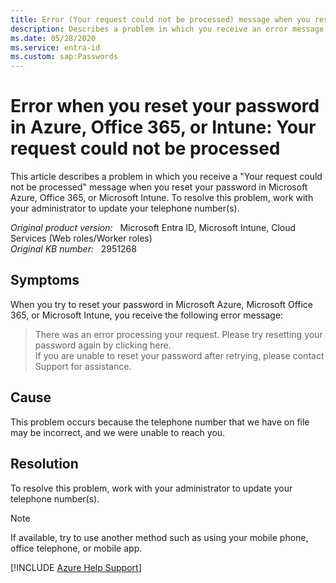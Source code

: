 ```yaml
---
title: Error (Your request could not be processed) message when you reset your password in Azure, Office 365, or Intune
description: Describes a problem in which you receive an error message when you reset your password in Microsoft Azure, Office 365, or Microsoft Intune. To resolve this problem, work with your administrator to update your telephone number(s).
ms.date: 05/28/2020
ms.service: entra-id
ms.custom: sap:Passwords
---
```

# Error when you reset your password in Azure, Office 365, or Intune: Your request could not be processed

This article describes a problem in which you receive a "Your request could not be processed" message when you reset your password in Microsoft Azure, Office 365, or Microsoft Intune. To resolve this problem, work with your administrator to update your telephone number(s).

_Original product version:_ &nbsp; Microsoft Entra ID, Microsoft Intune, Cloud Services (Web roles/Worker roles)  
_Original KB number:_ &nbsp; 2951268

## Symptoms

When you try to reset your password in Microsoft Azure, Microsoft Office 365, or Microsoft Intune, you receive the following error message:

> There was an error processing your request. Please try resetting your password again by clicking here.  
If you are unable to reset your password after retrying, please contact Support for assistance.

## Cause

This problem occurs because the telephone number that we have on file may be incorrect, and we were unable to reach you.

## Resolution

To resolve this problem, work with your administrator to update your telephone number(s).

> [!NOTE]
> If available, try to use another method such as using your mobile phone, office telephone, or mobile app.

[!INCLUDE [Azure Help Support](../../../includes/azure-help-support.md)]
